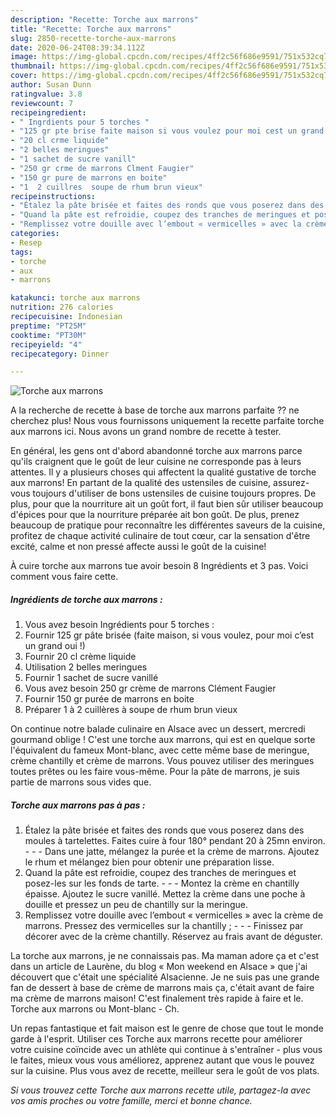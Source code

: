 ```yaml
---
description: "Recette: Torche aux marrons"
title: "Recette: Torche aux marrons"
slug: 2850-recette-torche-aux-marrons
date: 2020-06-24T08:39:34.112Z
image: https://img-global.cpcdn.com/recipes/4ff2c56f686e9591/751x532cq70/torche-aux-marrons-photo-principale-de-la-recette.jpg
thumbnail: https://img-global.cpcdn.com/recipes/4ff2c56f686e9591/751x532cq70/torche-aux-marrons-photo-principale-de-la-recette.jpg
cover: https://img-global.cpcdn.com/recipes/4ff2c56f686e9591/751x532cq70/torche-aux-marrons-photo-principale-de-la-recette.jpg
author: Susan Dunn
ratingvalue: 3.8
reviewcount: 7
recipeingredient:
- " Ingrdients pour 5 torches "
- "125 gr pte brise faite maison si vous voulez pour moi cest un grand oui "
- "20 cl crme liquide"
- "2 belles meringues"
- "1 sachet de sucre vanill"
- "250 gr crme de marrons Clment Faugier"
- "150 gr pure de marrons en boite"
- "1  2 cuillres  soupe de rhum brun vieux"
recipeinstructions:
- "Étalez la pâte brisée et faites des ronds que vous poserez dans des moules à tartelettes. Faites cuire à four 180° pendant 20 à 25mn environ.  - Dans une jatte, mélangez la purée et la crème de marrons. Ajoutez le rhum et mélangez bien pour obtenir une préparation lisse."
- "Quand la pâte est refroidie, coupez des tranches de meringues et posez-les sur les fonds de tarte.  - Montez la crème en chantilly épaisse. Ajoutez le sucre vanillé. Mettez la crème dans une poche à douille et pressez un peu de chantilly sur la meringue."
- "Remplissez votre douille avec l’embout « vermicelles » avec la crème de marrons. Pressez des vermicelles sur la chantilly ;  - Finissez par décorer avec de la crème chantilly. Réservez au frais avant de déguster."
categories:
- Resep
tags:
- torche
- aux
- marrons

katakunci: torche aux marrons 
nutrition: 276 calories
recipecuisine: Indonesian
preptime: "PT25M"
cooktime: "PT30M"
recipeyield: "4"
recipecategory: Dinner

---
```



![Torche aux marrons](https://img-global.cpcdn.com/recipes/4ff2c56f686e9591/751x532cq70/torche-aux-marrons-photo-principale-de-la-recette.jpg)

A la recherche de recette à base de torche aux marrons parfaite ?? ne cherchez plus! Nous vous fournissons uniquement la recette parfaite torche aux marrons ici. Nous avons un grand nombre de recette à tester.

En général, les gens ont d'abord abandonné torche aux marrons parce qu'ils craignent que le goût de leur cuisine ne corresponde pas à leurs attentes. Il y a plusieurs choses qui affectent la qualité gustative de torche aux marrons! En partant de la qualité des ustensiles de cuisine, assurez-vous toujours d'utiliser de bons ustensiles de cuisine toujours propres. De plus, pour que la nourriture ait un goût fort, il faut bien sûr utiliser beaucoup d'épices pour que la nourriture préparée ait bon goût. De plus, prenez beaucoup de pratique pour reconnaître les différentes saveurs de la cuisine, profitez de chaque activité culinaire de tout cœur, car la sensation d'être excité, calme et non pressé affecte aussi le goût de la cuisine!

<!--inarticleads1-->

À cuire torche aux marrons tue avoir besoin 8 Ingrédients et 3 pas. Voici comment vous faire cette.

##### Ingrédients de torche aux marrons :

1. Vous avez besoin  Ingrédients pour 5 torches :
1. Fournir 125 gr pâte brisée (faite maison, si vous voulez, pour moi c’est un grand oui !)
1. Fournir 20 cl crème liquide
1. Utilisation 2 belles meringues
1. Fournir 1 sachet de sucre vanillé
1. Vous avez besoin 250 gr crème de marrons Clément Faugier
1. Fournir 150 gr purée de marrons en boite
1. Préparer 1 à 2 cuillères à soupe de rhum brun vieux


On continue notre balade culinaire en Alsace avec un dessert, mercredi gourmand oblige ! C&#39;est une torche aux marrons, qui est en quelque sorte l&#39;équivalent du fameux Mont-blanc, avec cette même base de meringue, crème chantilly et crème de marrons. Vous pouvez utiliser des meringues toutes prêtes ou les faire vous-même. Pour la pâte de marrons, je suis partie de marrons sous vides que. 

<!--inarticleads2-->

##### Torche aux marrons pas à pas :

1. Étalez la pâte brisée et faites des ronds que vous poserez dans des moules à tartelettes. Faites cuire à four 180° pendant 20 à 25mn environ. -  - - Dans une jatte, mélangez la purée et la crème de marrons. Ajoutez le rhum et mélangez bien pour obtenir une préparation lisse.
1. Quand la pâte est refroidie, coupez des tranches de meringues et posez-les sur les fonds de tarte. -  - - Montez la crème en chantilly épaisse. Ajoutez le sucre vanillé. Mettez la crème dans une poche à douille et pressez un peu de chantilly sur la meringue.
1. Remplissez votre douille avec l’embout « vermicelles » avec la crème de marrons. Pressez des vermicelles sur la chantilly ; -  - - Finissez par décorer avec de la crème chantilly. Réservez au frais avant de déguster.


La torche aux marrons, je ne connaissais pas. Ma maman adore ça et c&#39;est dans un article de Laurène, du blog « Mon weekend en Alsace » que j&#39;ai découvert que c&#39;était une spécialité Alsacienne. Je ne suis pas une grande fan de dessert à base de crème de marrons mais ça, c&#39;était avant de faire ma crème de marrons maison! C&#39;est finalement très rapide à faire et le. Torche aux marrons ou Mont-blanc - Ch. 

<!--inarticleads1-->

<p>
Un repas fantastique et fait maison est le genre de chose que tout le monde garde à l'esprit. Utiliser ces Torche aux marrons recette pour améliorer votre cuisine coïncide avec un athlète qui continue à s'entraîner - plus vous le faites, mieux vous vous améliorez, apprenez autant que vous le pouvez sur la cuisine. Plus vous avez de recette, meilleur sera le goût de vos plats.
</p>

<p>
<i>Si vous trouvez cette Torche aux marrons recette utile, partagez-la avec vos amis proches ou votre famille, merci et bonne chance.</i>
</p>
